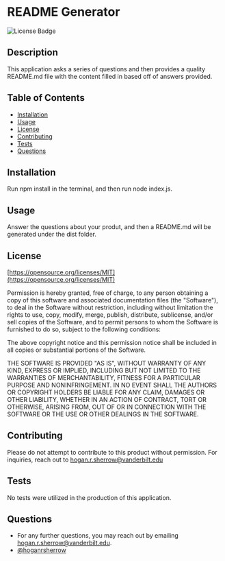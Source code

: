 # README Generator

![License Badge](https://img.shields.io/badge/License-MIT-yellow.svg)

## Description
This application asks a series of questions and then provides a quality README.md file with the content filled in based off of answers provided.

## Table of Contents
 - [Installation](#installation)
 - [Usage](#usage)
 - [License](#license)
 - [Contributing](#contributing)
 - [Tests](#tests)
 - [Questions](#Questions)

## Installation
Run npm install in the terminal, and then run node index.js.

## Usage
Answer the questions about your produt, and then a README.md will be generated under the dist folder.

## License
[https://opensource.org/licenses/MIT](https://opensource.org/licenses/MIT)

Permission is hereby granted, free of charge, to any person obtaining a copy of this software and associated documentation files (the "Software"), to deal in the Software without restriction, including without limitation the rights to use, copy, modify, merge, publish, distribute, sublicense, and/or sell copies of the Software, and to permit persons to whom the Software is furnished to do so, subject to the following conditions:

The above copyright notice and this permission notice shall be included in all copies or substantial portions of the Software.
    
THE SOFTWARE IS PROVIDED "AS IS", WITHOUT WARRANTY OF ANY KIND, EXPRESS OR IMPLIED, INCLUDING BUT NOT LIMITED TO THE WARRANTIES OF MERCHANTABILITY, FITNESS FOR A PARTICULAR PURPOSE AND NONINFRINGEMENT. IN NO EVENT SHALL THE AUTHORS OR COPYRIGHT HOLDERS BE LIABLE FOR ANY CLAIM, DAMAGES OR OTHER LIABILITY, WHETHER IN AN ACTION OF CONTRACT, TORT OR OTHERWISE, ARISING FROM, OUT OF OR IN CONNECTION WITH THE SOFTWARE OR THE USE OR OTHER DEALINGS IN THE SOFTWARE.

## Contributing
Please do not attempt to contribute to this product without permission. For inquiries, reach out to hogan.r.sherrow@vanderbilt.edu
## Tests
No tests were utilized in the production of this application.
## Questions
 * For any further questions, you may reach out by emailing [hogan.r.sherrow@vanderbilt.edu](hogan.r.sherrow@vanderbilt.edu).
 * [@hoganrsherrow](www.https://github.com/hoganrsherrow)